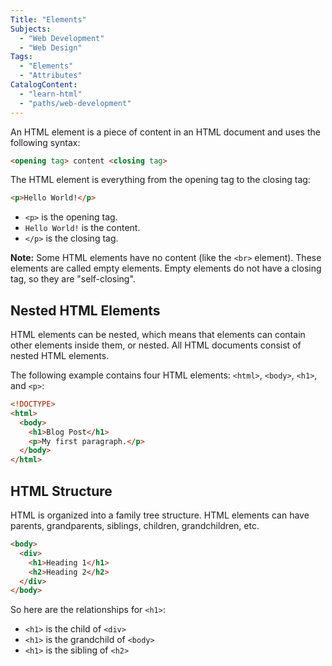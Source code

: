 ```yaml
---
Title: "Elements"
Subjects:
  - "Web Development"
  - "Web Design"
Tags:
  - "Elements"
  - "Attributes"
CatalogContent:
  - "learn-html"
  - "paths/web-development"
---
```


An HTML element is a piece of content in an HTML document and uses the following syntax:

```html
<opening tag> content <closing tag>
```

The HTML element is everything from the opening tag to the closing tag:

```html
<p>Hello World!</p>
```

- `<p>` is the opening tag.
- `Hello World!` is the content.
- `</p>` is the closing tag.

**Note:** Some HTML elements have no content (like the `<br>` element). These elements are called empty elements. Empty elements do not have a closing tag, so they are "self-closing".

## Nested HTML Elements

HTML elements can be nested, which means that elements can contain other elements inside them, or nested. All HTML documents consist of nested HTML elements.

The following example contains four HTML elements: `<html>`, `<body>`, `<h1>`, and `<p>`:

```html
<!DOCTYPE>
<html>
  <body>
    <h1>Blog Post</h1>
    <p>My first paragraph.</p>
  </body>
</html>
```

## HTML Structure 

HTML is organized into a family tree structure. HTML elements can have parents, grandparents, siblings, children, grandchildren, etc.

```html
<body>
  <div>
    <h1>Heading 1</h1>
    <h2>Heading 2</h2>
  </div>
</body>
```

So here are the relationships for `<h1>`:

- `<h1>` is the child of `<div>`
- `<h1>` is the grandchild of `<body>`
- `<h1>` is the sibling of `<h2>`
